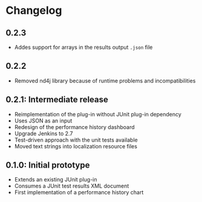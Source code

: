 # Changelog

## 0.2.3

* Addes support for arrays in the results output `.json` file

## 0.2.2

* Removed nd4j library because of runtime problems and incompatibilities

## 0.2.1: Intermediate release

* Reimplementation of the plug-in without JUnit plug-in dependency
* Uses JSON as an input
* Redesign of the performance history dashboard
* Upgrade Jenkins to 2.7
* Test-driven approach with the unit tests available
* Moved text strings into localization resource files

## 0.1.0: Initial prototype

* Extends an existing JUnit plug-in
* Consumes a JUnit test results XML document
* First implementation of a performance history chart
